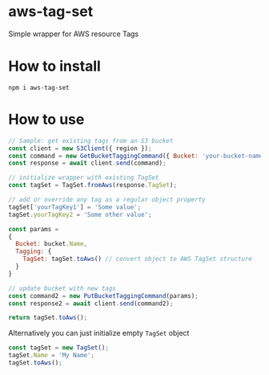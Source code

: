 # aws-tag-set
Simple wrapper for AWS resource Tags

# How to install 
```
npm i aws-tag-set
```

# How to use
```JavaScript
// Sample: get existing tags from an S3 bucket 
const client = new S3Client({ region });
const command = new GetBucketTaggingCommand({ Bucket: 'your-bucket-name' });
const response = await client.send(command);

// initialize wrapper with existing TagSet 
const tagSet = TagSet.fromAws(response.TagSet);

// add or override any tag as a regular object property
tagSet['yourTagKey1'] = 'Some value';
tagSet.yourTagKey2 = 'Some other value';

const params =
{
  Bucket: bucket.Name,
  Tagging: {
    TagSet: tagSet.toAws() // convert object to AWS TagSet structure
  }
}

// update bucket with new tags
const command2 = new PutBucketTaggingCommand(params);
const response2 = await client.send(command2);

return tagSet.toAws();
```
Alternatively you can just initialize empty `TagSet` object
```JavaScript
const tagSet = new TagSet();
tagSet.Name = 'My Name';
tagSet.toAws();
```